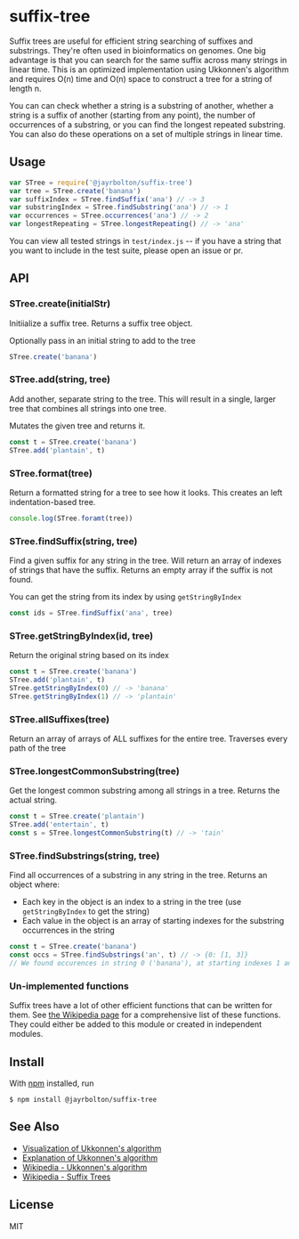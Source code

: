 # suffix-tree

Suffix trees are useful for efficient string searching of suffixes and substrings. They're often used in bioinformatics on genomes. One big advantage is that you can search for the same suffix across many strings in linear time. This is an optimized implementation using Ukkonnen's algorithm and requires O(n) time and O(n) space to construct a tree for a string of length n.

You can can check whether a string is a substring of another, whether a string is a suffix of another (starting from any point), the number of occurrences of a substring, or you can find the longest repeated substring. You can also do these operations on a set of multiple strings in linear time.

## Usage

```js
var STree = require('@jayrbolton/suffix-tree')
var tree = STree.create('banana')
var suffixIndex = STree.findSuffix('ana') // -> 3
var substringIndex = STree.findSubstring('ana') // -> 1
var occurrences = STree.occurrences('ana') // -> 2
var longestRepeating = STree.longestRepeating() // -> 'ana'
```

You can view all tested strings in `test/index.js` -- if you have a string that you want to include in the test suite, please open an issue or pr.

## API

### STree.create(initialStr)

Initiialize a suffix tree. Returns a suffix tree object.

Optionally pass in an initial string to add to the tree

```js
STree.create('banana')
```

### STree.add(string, tree)

Add another, separate string to the tree. This will result in a single, larger tree that combines all strings into one tree.

Mutates the given tree and returns it.

```js
const t = STree.create('banana')
STree.add('plantain', t)
```

### STree.format(tree)

Return a formatted string for a tree to see how it looks. This creates an left indentation-based tree.

```js
console.log(STree.foramt(tree))
```

### STree.findSuffix(string, tree)

Find a given suffix for any string in the tree. Will return an array of indexes of strings that have the suffix. Returns an empty array if the suffix is not found.

You can get the string from its index by using `getStringByIndex`

```js
const ids = STree.findSuffix('ana', tree)
```

### STree.getStringByIndex(id, tree)

Return the original string based on its index

```js
const t = STree.create('banana')
STree.add('plantain', t)
STree.getStringByIndex(0) // -> 'banana'
STree.getStringByIndex(1) // -> 'plantain'
```

### STree.allSuffixes(tree)

Return an array of arrays of ALL suffixes for the entire tree. Traverses every path of the tree

### STree.longestCommonSubstring(tree)

Get the longest common substring among all strings in a tree. Returns the actual string.

```js
const t = STree.create('plantain')
STree.add('entertain', t)
const s = STree.longestCommonSubstring(t) // -> 'tain'
```

### STree.findSubstrings(string, tree)

Find all occurrences of a substring in any string in the tree. Returns an object where:
* Each key in the object is an index to a string in the tree (use `getStringByIndex` to get the string)
* Each value in the object is an array of starting indexes for the substring occurrences in the string

```js
const t = STree.create('banana')
const occs = STree.findSubstrings('an', t) // -> {0: [1, 3]}
// We found occurences in string 0 ('banana'), at starting indexes 1 and 3 inside 'banana'
```

### Un-implemented functions

Suffix trees have a lot of other efficient functions that can be written for them. See [the Wikipedia page](https://en.wikipedia.org/wiki/Suffix_tree#Functionality) for a comprehensive list of these functions. They could either be added to this module or created in independent modules.

## Install

With [npm](https://npmjs.org/) installed, run

```
$ npm install @jayrbolton/suffix-tree
```

## See Also

- [Visualization of Ukkonnen's algorithm](brenden.github.io/ukkonen-animation/)
- [Explanation of Ukkonnen's algorithm](https://stackoverflow.com/questions/9452701/ukkonens-suffix-tree-algorithm-in-plain-english/9513423#9513423)
- [Wikipedia - Ukkonnen's algorithm](https://en.wikipedia.org/wiki/Suffix_tree)
- [Wikipedia - Suffix Trees](https://en.wikipedia.org/wiki/Suffix_tree)

## License

MIT

